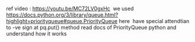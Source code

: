 ref video : https://youtu.be/MC72LV0gxHc
​
we used https://docs.python.org/3/library/queue.html?highlight=priorityqueue#queue.PriorityQueue
here
​
have special attendtian to -ve sign at pq.put() method
read docs of PriorityQueue python and understand how it works